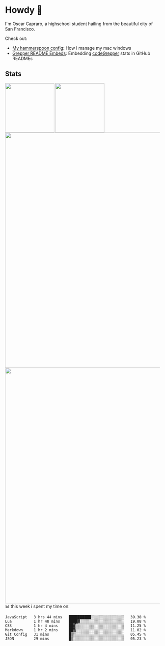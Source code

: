 # Howdy :wave:
I'm Oscar Capraro, a highschool student hailing from the beautiful city of San Francisco.


Check out:
- [My hammerspoon config](https://github.com/ocapraro/.hammerspoon): How I manage my mac windows
- [Grepper README Embeds](https://github.com/ocapraro/grepper-readme-embeds): Embedding [codeGrepper](codegrepper.com) stats in GitHub READMEs

## Stats

<div width="100%"><a href="https://github.com/anuraghazra/github-readme-stats">
<img align="left" height="160em" src="https://github-readme-stats.vercel.app/api?username=ocapraro&show_icons=true&theme=dark&count_private=true" />
<img align="left" height="160em" src="https://github-readme-stats.vercel.app/api/top-langs/?username=ocapraro&theme=dark&layout=compact&count_private=true" />
</a></div>

<br><br><br><br><br><br><br><br>
<div><a href="https://github.com/ocapraro/grepper-readme-embeds">
<img align="left" width="765em" src="https://grepper-readme-embeds.vercel.app/api/frameworks?id=44392&width=969" />
<br><br><br><br><br><br><br><br><br>
<img align="left" width="765em" src="https://grepper-readme-embeds.vercel.app/api/activity?name=Oscar%20Capraro&id=44392" />
</a></div>

<br><br><br><br><br><br><br><br><br>
📊 this week i spent my time on:
<!--START_SECTION:waka-->

```text
JavaScript   3 hrs 44 mins   ██████████░░░░░░░░░░░░░░░   39.38 %
Lua          1 hr 48 mins    ████▓░░░░░░░░░░░░░░░░░░░░   19.08 %
CSS          1 hr 4 mins     ██▓░░░░░░░░░░░░░░░░░░░░░░   11.25 %
Markdown     1 hr 2 mins     ██▓░░░░░░░░░░░░░░░░░░░░░░   11.02 %
Git Config   31 mins         █▒░░░░░░░░░░░░░░░░░░░░░░░   05.45 %
JSON         29 mins         █▒░░░░░░░░░░░░░░░░░░░░░░░   05.23 %
```

<!--END_SECTION:waka-->
